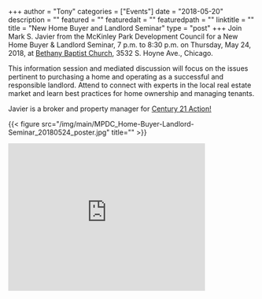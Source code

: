 +++
author = "Tony"
categories = ["Events"]
date = "2018-05-20"
description = ""
featured = ""
featuredalt = ""
featuredpath = ""
linktitle = ""
title = "New Home Buyer and Landlord Seminar"
type = "post"
+++
Join Mark S. Javier from the McKinley Park Development Council for a New Home Buyer & Landlord Seminar, 7 p.m. to 8:30 p.m. on Thursday, May 24, 2018, at <a href="http://www.bethanychicago.org">Bethany Baptist Church</a>, 3532 S. Hoyne Ave., Chicago.

This information session and mediated discussion will focus on the issues pertinent to purchasing a home and operating as a successful and responsible landlord. Attend to connect with experts in the local real estate market and learn best practices for home ownership and managing tenants.

Javier is a broker and property manager for <a href="https://www.century21.com/real-estate-office/profile/century-21-action--40000571">Century 21 Action!</a>


{{< figure src="/img/main/MPDC_Home-Buyer-Landlord-Seminar_20180524_poster.jpg" title="" >}}


<iframe src="https://www.google.com/maps/embed?pb=!1m14!1m8!1m3!1d11891.832468684626!2d-87.678108!3d41.8292!3m2!1i1024!2i768!4f13.1!3m3!1m2!1s0x0%3A0xe8dea7d2db0cc309!2sBethany+Church!5e0!3m2!1sen!2sus!4v1526929381746" width="400" height="300" frameborder="0" style="border:0" allowfullscreen></iframe>
